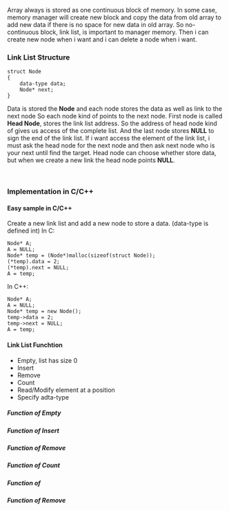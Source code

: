 Array always is stored as one continuous block of memory. In some case, memory manager will create new block and copy the data from old array to add new data if there is no space for new data in old array. So no-continuous block, link list, is important to manager memory. Then i can create new node when i want and i can delete a node when i want.

### Link List Structure
```
struct Node
{
    data-type data;
    Node* next;
}
```
Data is stored the **Node** and each node stores the data as well as link to the next node So each node kind of points to the next node. First node is called **Head Node**, stores the link list address. So the address of head node kind of gives us access of the complete list. And the last node stores **NULL** to sign the end of the link list.
If i want access the element of the link list, i must ask the head node for the next node and then ask next node who is your next until find the target.
Head node can choose whether store data, but when we create a new link the head node points **NULL**.

<br />

### Implementation in C/C++

#### Easy sample in C/C++
Create a new link list and add a new node to store a data. (data-type is defined int)
In C:
```
Node* A;
A = NULL;
Node* temp = (Node*)malloc(sizeof(struct Node));
(*temp).data = 2;
(*temp).next = NULL;
A = temp;

```

In C++:
```
Node* A;
A = NULL;
Node* temp = new Node();
temp->data = 2;
temp->next = NULL;
A = temp;
```

#### Link List Funchtion
- Empty, list has size 0
- Insert
- Remove
- Count
- Read/Modify element at a position
- Specify adta-type

##### Function of Empty

##### Function of Insert

##### Function of Remove

##### Function of Count

##### Function of 

##### Function of Remove